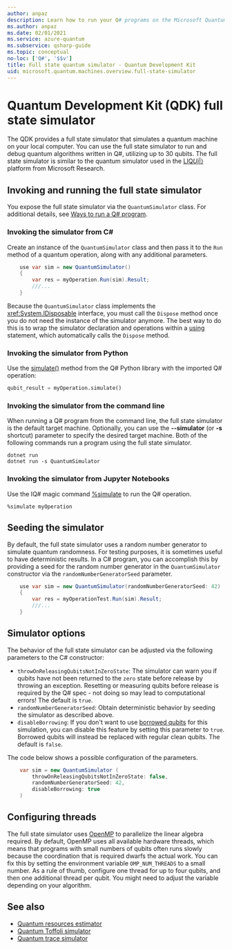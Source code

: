 ```yaml
---
author: anpaz
description: Learn how to run your Q# programs on the Microsoft Quantum Development Kit full state simulator.
ms.author: anpaz
ms.date: 02/01/2021
ms.service: azure-quantum
ms.subservice: qsharp-guide
ms.topic: conceptual
no-loc: ['Q#', '$$v']
title: Full state quantum simulator - Quantum Development Kit
uid: microsoft.quantum.machines.overview.full-state-simulator
---
```


# Quantum Development Kit (QDK) full state simulator

The QDK provides a full state simulator that simulates a quantum machine on your local computer. You can use the full state simulator to run and debug quantum algorithms written in Q#, utilizing up to 30 qubits. The full state simulator is similar to the quantum simulator used in the  [LIQ$Ui|\rangle$](http://stationq.github.io/Liquid/) platform from Microsoft Research.

## Invoking and running the full state simulator

You expose the full state simulator via the `QuantumSimulator` class. For additional details, see [Ways to run a Q# program](xref:microsoft.quantum.user-guide-qdk.overview.host-programs).

### Invoking the simulator from C\#

Create an instance of the `QuantumSimulator` class and then pass it to the `Run` method
of a quantum operation, along with any additional parameters.

```csharp
    use var sim = new QuantumSimulator()
    {
        var res = myOperation.Run(sim).Result;
        ///...
    }
```

Because the `QuantumSimulator` class implements the <xref:System.IDisposable> interface, you must call the `Dispose` method once you do not need the instance of the simulator anymore. The best way to do this is to wrap the simulator declaration and operations within a [using](/dotnet/csharp/language-reference/keywords/using-statement) statement, which automatically calls the `Dispose` method.

### Invoking the simulator from Python

Use the [simulate()](/python/qsharp-core/qsharp.loader.qsharpcallable) method from the Q# Python library with the imported Q# operation:

```python
qubit_result = myOperation.simulate()
```

### Invoking the simulator from the command line

When running a Q# program from the command line, the full state simulator is the default target machine. Optionally, you can use the **--simulator** (or **-s** shortcut) parameter to specify the desired target machine. Both of the following commands run a program using the full state simulator.

```dotnetcli
dotnet run
dotnet run -s QuantumSimulator
```

### Invoking the simulator from Jupyter Notebooks

Use the IQ# magic command [%simulate](xref:microsoft.quantum.iqsharp.magic-ref.simulate) to run the Q# operation.

```IQ#
%simulate myOperation
```

## Seeding the simulator

By default, the full state simulator uses a random number generator to simulate quantum randomness. For testing purposes, it is sometimes useful to have deterministic results. In a C# program, you can accomplish this by providing a seed for the random number generator in the `QuantumSimulator` constructor via the `randomNumberGeneratorSeed` parameter.

```csharp
    use var sim = new QuantumSimulator(randomNumberGeneratorSeed: 42)
    {
        var res = myOperationTest.Run(sim).Result;
        ///...
    }
```

## Simulator options

The behavior of the full state simulator can be adjusted via the following parameters to the C# constructor:

- `throwOnReleasingQubitsNotInZeroState`: The simulator can warn you if qubits have not been returned to the `zero` state before release by throwing an exception. Resetting or measuring qubits before release is required by the Q# spec - not doing so may lead to computational errors! The default is `true`.
- `randomNumberGeneratorSeed`: Obtain deterministic behavior by seeding the simulator as described above.
- `disableBorrowing`: If you don't want to use [borrowed qubits](xref:microsoft.quantum.qsharp.quantummemorymanagement#borrow-statement) for this simulation, you can disable this feature by setting this parameter to `true`. Borrowed qubits will instead be replaced with regular clean qubits. The default is `false`.

The code below shows a possible configuration of the parameters.

```csharp
    var sim = new QuantumSimulator (
        throwOnReleasingQubitsNotInZeroState: false,
        randomNumberGeneratorSeed: 42,
        disableBorrowing: true
    )
```

## Configuring threads

The full state simulator uses [OpenMP](http://www.openmp.org/) to parallelize the linear algebra required. By default, OpenMP uses all available hardware threads, which means that programs with small numbers of qubits often runs slowly because the coordination that is required dwarfs the actual work. You can fix this by setting the environment variable `OMP_NUM_THREADS` to a small number. As a rule of thumb, configure one thread for up to four qubits, and then one additional thread per qubit. You might need to adjust the variable depending on your algorithm.

## See also

- [Quantum resources estimator](xref:microsoft.quantum.machines.overview.resources-estimator)
- [Quantum Toffoli simulator](xref:microsoft.quantum.machines.overview.toffoli-simulator)
- [Quantum trace simulator](xref:microsoft.quantum.machines.overview.qc-trace-simulator.intro)
